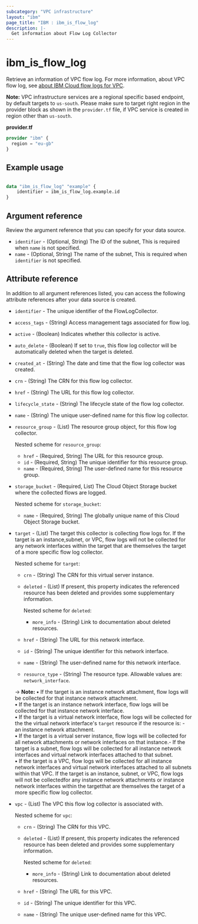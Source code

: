 ```yaml
---
subcategory: "VPC infrastructure"
layout: "ibm"
page_title: "IBM : ibm_is_flow_log"
description: |-
  Get information about Flow Log Collector
---
```


# ibm_is_flow_log
Retrieve an information of VPC flow log. For more information, about VPC flow log, see [about IBM Cloud flow logs for VPC](https://cloud.ibm.com/docs/vpc?topic=vpc-flow-logs).

**Note:** 
VPC infrastructure services are a regional specific based endpoint, by default targets to `us-south`. Please make sure to target right region in the provider block as shown in the `provider.tf` file, if VPC service is created in region other than `us-south`.

**provider.tf**

```terraform
provider "ibm" {
  region = "eu-gb"
}
```

## Example usage

```terraform

data "ibm_is_flow_log" "example" {
	identifier = ibm_is_flow_log.example.id
}
```

## Argument reference

Review the argument reference that you can specify for your data source.

- `identifier` - (Optional, String) The ID of the subnet, This is required when `name` is not specified.
- `name` - (Optional, String) The name of the subnet,  This is required when `identifier` is not specified.

## Attribute reference

In addition to all argument references listed, you can access the following attribute references after your data source is created.

- `identifier` - The unique identifier of the FlowLogCollector.
- `access_tags` - (String) Access management tags associated for flow log.
- `active` - (Boolean) Indicates whether this collector is active.
- `auto_delete` - (Boolean) If set to `true`, this flow log collector will be automatically deleted when the target is deleted.
- `created_at` - (String) The date and time that the flow log collector was created.
- `crn` - (String) The CRN for this flow log collector.
- `href` - (String) The URL for this flow log collector.
- `lifecycle_state` - (String) The lifecycle state of the flow log collector.
- `name` - (String) The unique user-defined name for this flow log collector.
- `resource_group` - (List) The resource group object, for this flow log collector.

	Nested scheme for `resource_group`:
    - `href` - (Required, String) The URL for this resource group.
    - `id` - (Required, String) The unique identifier for this resource group.
    - `name` - (Required, String) The user-defined name for this resource group.

- `storage_bucket` - (Required, List) The Cloud Object Storage bucket where the collected flows are logged.
  
	Nested scheme for `storage_bucket`:
    - `name` - (Required, String) The globally unique name of this Cloud Object Storage bucket.

- `target` - (List) The target this collector is collecting flow logs for. If the target is an instance,subnet, or VPC, flow logs will not be collected for any network interfaces within the target that are themselves the target of a more specific flow log collector.

	Nested scheme for `target`:
    - `crn` - (String) The CRN for this virtual server instance.
    - `deleted` - (List) If present, this property indicates the referenced resource has been deleted and provides some supplementary information.
	
		Nested scheme for `deleted`:
      	- `more_info` - (String) Link to documentation about deleted resources.
    - `href` - (String) The URL for this network interface.
	- `id` - (String) The unique identifier for this network interface.
   	- `name` - (String) The user-defined name for this network interface.
  	- `resource_type` - (String) The resource type. Allowable values are: `network_interface`.

  -> **Note:**
  **&#x2022;** If the target is an instance network attachment, flow logs will be collected  for that instance network attachment.</br>
  **&#x2022;** If the target is an instance network interface, flow logs will be collected  for that instance network interface.</br>
  **&#x2022;** If the target is a virtual network interface, flow logs will be collected for the  the virtual network interface's `target` resource if the resource is:  - an instance network attachment.</br>
  **&#x2022;** If the target is a virtual server instance, flow logs will be collected  for all network attachments or network interfaces on that instance.- If the target is a subnet, flow logs will be collected  for all instance network interfaces and virtual network interfaces  attached to that subnet.</br>
  **&#x2022;** If the target is a VPC, flow logs will be collected for all instance network  interfaces and virtual network interfaces  attached to all subnets within that VPC. If the target is an instance, subnet, or VPC, flow logs will not be collectedfor any instance network attachments or instance network interfaces within the targetthat are themselves the target of a more specific flow log collector.</br>
  
- `vpc` - (List) The VPC this flow log collector is associated with.
	
	Nested scheme for `vpc`:
	- `crn` - (String) The CRN for this VPC.
	- `deleted` - (List) If present, this property indicates the referenced resource has been deleted and provides some supplementary information.

		Nested scheme for `deleted`:
		 - `more_info` - (String) Link to documentation about deleted resources.
	- `href` - (String) The URL for this VPC.
	- `id` - (String) The unique identifier for this VPC.
	- `name` - (String) The unique user-defined name for this VPC.
